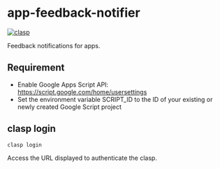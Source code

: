 # app-feedback-notifier
[![clasp](https://img.shields.io/badge/built%20with-clasp-4285f4.svg)](https://github.com/google/clasp)

Feedback notifications for apps.

## Requirement
- Enable Google Apps Script API: https://script.google.com/home/usersettings
- Set the environment variable SCRIPT_ID to the ID of your existing or newly created Google Script project

## clasp login

```sh
clasp login
```
Access the URL displayed to authenticate the clasp.
